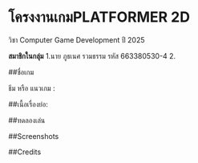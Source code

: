 # โครงงานเกมPLATFORMER 2D 
วิชา Computer Game Development ปี 2025

**สมาชิกในกลุ่ม**
1.นาย ภูธเนศ รวมธรรม รหัส 663380530-4
2.

##ชื่อเกม

ธีม หรือ แนวเกม :

##เนื้อเรื่องย่อ:



##ทดลองเล่น 


##Screenshots

##Credits
